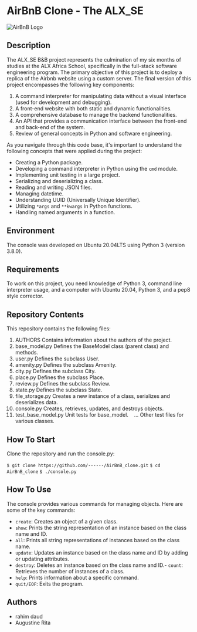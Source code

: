 # AirBnB Clone - The ALX_SE

![AirBnB Logo](https://user-images.githubusercontent.com/88311316/151070609-19608294-829e-408b-b2b3-5d1f2873f1e3.png)


## Description

The ALX_SE B&B project represents the culmination of my six months of studies at the ALX Africa School, specifically in the full-stack software engineering program. The primary objective of this project is to deploy a replica of the Airbnb website using a custom server. The final version of this project encompasses the following key components:

1. A command interpreter for manipulating data without a visual interface (used for development and debugging).
2. A front-end website with both static and dynamic functionalities.
3. A comprehensive database to manage the backend functionalities.
4. An API that provides a communication interface between the front-end and back-end of the system.
5. Review of general concepts in Python and software engineering.

As you navigate through this code base, it's important to understand the following concepts that were applied during the project:

- Creating a Python package.
- Developing a command interpreter in Python using the `cmd` module.
- Implementing unit testing in a large project.
- Serializing and deserializing a class.
- Reading and writing JSON files.
- Managing datetime.
- Understanding UUID (Universally Unique Identifier).
- Utilizing `*args` and `**kwargs` in Python functions.
- Handling named arguments in a function.

## Environment

The console was developed on Ubuntu 20.04LTS using Python 3 (version 3.8.0).

## Requirements

To work on this project, you need knowledge of Python 3, command line interpreter usage, and a computer with Ubuntu 20.04, Python 3, and a pep8 style corrector.

## Repository Contents

This repository contains the following files:

1. AUTHORS Contains information about the authors of the project.
2. base_model.py Defines the BaseModel class (parent class) and methods.
3. user.py Defines the subclass User.
4. amenity.py Defines the subclass Amenity.
5. city.py Defines the subclass City.
6. place.py Defines the subclass Place.
7. review.py Defines the subclass Review.
8. state.py Defines the subclass State.
9. file_storage.py Creates a new instance of a class, serializes and deserializes data.
10. console.py Creates, retrieves, updates, and destroys objects.
11. test_base_model.py Unit tests for base_model.
   ... Other test files for various classes.

## How To Start

Clone the repository and run the console.py:

`$ git clone https://github.com/------/AirBnB_clone.git`
`$ cd AirBnB_clone`
`$ ./console.py`

## How To Use

The console provides various commands for managing objects. Here are some of the key commands:

- `create`: Creates an object of a given class.
- `show`: Prints the string representation of an instance based on the class name and ID.
- `all`: Prints all string representations of instances based on the class name.
- `update`: Updates an instance based on the class name and ID by adding or updating attributes.
- `destroy`: Deletes an instance based on the class name and ID.- `count`: Retrieves the number of instances of a class.
- `help`: Prints information about a specific command.
- `quit/EOF`: Exits the program.

## Authors

- rahim daud
- Augustine Rita
